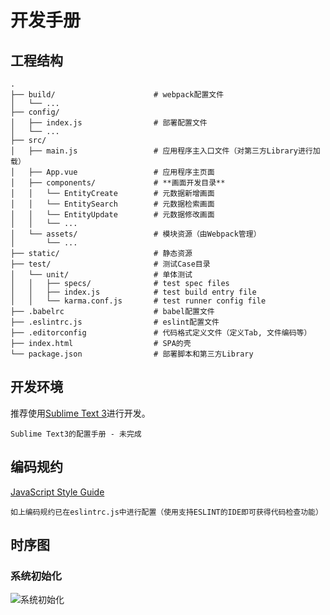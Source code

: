 # 开发手册

## 工程结构
    .
    ├── build/                      # webpack配置文件
    │   └── ...
    ├── config/
    │   ├── index.js                # 部署配置文件
    │   └── ...
    ├── src/
    │   ├── main.js                 # 应用程序主入口文件（对第三方Library进行加载）
    │   ├── App.vue                 # 应用程序主页面
    │   ├── components/             # **画面开发目录**
    │   │   └── EntityCreate        # 元数据新增画面
    │   │   └── EntitySearch        # 元数据检索画面
    │   │   └── EntityUpdate        # 元数据修改画面
    │   │   └── ...
    │   └── assets/                 # 模块资源（由Webpack管理）
    │       └── ...
    ├── static/                     # 静态资源
    ├── test/                       # 测试Case目录
    │   └── unit/                   # 单体测试
    │   │   ├── specs/              # test spec files
    │   │   ├── index.js            # test build entry file
    │   │   └── karma.conf.js       # test runner config file
    ├── .babelrc                    # babel配置文件
    ├── .eslintrc.js                # eslint配置文件
    ├── .editorconfig               # 代码格式定义文件（定义Tab, 文件编码等）
    ├── index.html                  # SPA的壳
    └── package.json                # 部署脚本和第三方Library

## 开发环境
推荐使用[Sublime Text 3](https://www.sublimetext.com/3)进行开发。

    Sublime Text3的配置手册 - 未完成

## 编码规约
[JavaScript Style Guide](https://github.com/airbnb/javascript)

    如上编码规约已在eslintrc.js中进行配置（使用支持ESLINT的IDE即可获得代码检查功能）

## 时序图
### 系统初始化
![系统初始化](https://cdn.rawgit.com/bluejfox/ume.js/master/doc/imgs/SystemInitialSequence.svg "")
